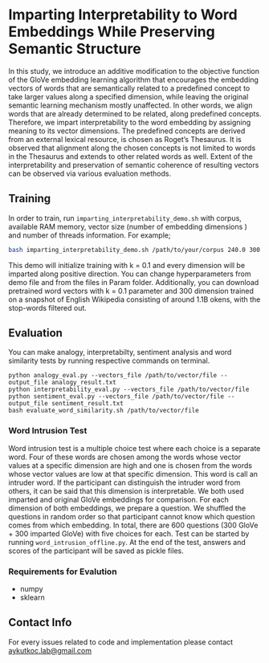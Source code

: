 # Imparting Interpretability to Word Embeddings While Preserving Semantic Structure 

In this study, we introduce an additive modification to the objective function of the GloVe embedding learning algorithm that encourages the embedding vectors of words that are semantically related to a predefined concept to take larger values along a specified dimension, while leaving the original semantic learning mechanism mostly unaffected. In other words, we align words that are already determined to be related, along predefined concepts. Therefore, we impart interpretability to the word embedding by assigning meaning to its vector dimensions. The predefined concepts are derived from an external lexical resource, is chosen as Roget’s Thesaurus. It is observed that alignment along the chosen concepts is not limited to words in the Thesaurus and extends to other related words as well. Extent of the interpretability and preservation of semantic coherence of resulting vectors can be observed via various evaluation methods.

## Training

In order to train, run ``` imparting_interpretability_demo.sh ``` with corpus, available RAM memory, vector size (number of embedding dimensions ) and number of threads information. For example;


```bash
bash imparting_interpretability_demo.sh /path/to/your/corpus 240.0 300 45
```
This demo will initialize training with k = 0.1 and every dimension will be imparted along positive direction. You can change hyperparameters from demo file and from the files in Param folder. Additionally, you can download pretrained word vectors with k = 0.1 parameter and 300 dimension trained on a snapshot of English Wikipedia consisting of around 1.1B okens, with the stop-words filtered out. 

## Evaluation 

You can make analogy, interpretabilty, sentiment analysis and word similarity tests by running respective commands on terminal.

```
python analogy_eval.py --vectors_file /path/to/vector/file --output_file analogy_result.txt
python interpretability_eval.py --vectors_file /path/to/vector/file
python sentiment_eval.py --vectors_file /path/to/vector/file --output_file sentiment_result.txt
bash evaluate_word_similarity.sh /path/to/vector/file
```
### Word Intrusion Test

Word intrusion test is a multiple choice test where each choice is a separate word. Four of these words are chosen among the words whose vector values at a specific dimension are high and one is chosen from the words whose vector values are low at that specific dimension. This word is call an intruder word. If the participant can distinguish the intruder word from others, it can be said that this dimension is interpretable. We both used imparted and original GloVe embeddings for comparison. For each dimension of both embeddings, we prepare a question. We shuffled the questions in random order so that participant cannot know which question comes from which embedding. In total, there are 600 questions (300 GloVe + 300 imparted GloVe) with five choices for each. Test can be started by running ``` word_intrusion_offline.py ```. At the end of the test, answers and scores of the participant will be saved as pickle files.

### Requirements for Evalution
* numpy
* sklearn

## Contact Info
For every issues related to code and implementation please contact aykutkoc.lab@gmail.com
